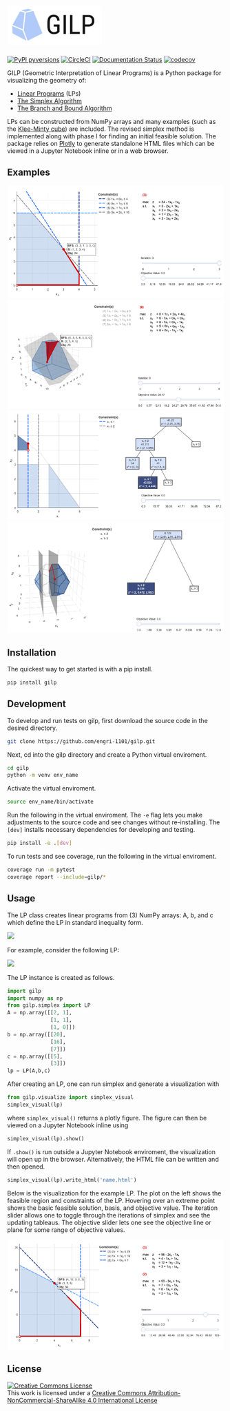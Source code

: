 # <img alt="GILP" src="docs/branding/gilp_color.png" height="90">

[![PyPI pyversions](https://img.shields.io/pypi/pyversions/gilp.svg)](https://pypi.python.org/pypi/gilp/)
[![CircleCI](https://dl.circleci.com/status-badge/img/gh/engri-1101/gilp/tree/master.svg?style=shield)](https://dl.circleci.com/status-badge/redirect/gh/engri-1101/gilp/tree/master)
[![Documentation Status](https://readthedocs.org/projects/gilp/badge/?version=latest)](https://gilp.readthedocs.io/en/latest/?badge=latest)
[![codecov](https://codecov.io/gh/engri-1101/gilp/branch/master/graph/badge.svg?token=MWSUYRUTFF)](https://codecov.io/gh/engri-1101/gilp)

GILP (Geometric Interpretation of Linear Programs) is a Python package for
visualizing the geometry of:

- [Linear Programs](https://en.wikipedia.org/wiki/Linear_programming) (LPs)
- [The Simplex Algorithm](https://en.wikipedia.org/wiki/Simplex_algorithm)
- [The Branch and Bound Algorithm](https://en.wikipedia.org/wiki/Branch_and_bound)

LPs can be constructed from NumPy arrays and many examples
(such as the [Klee-Minty cube](https://en.wikipedia.org/wiki/Klee%E2%80%93Minty_cube))
are included. The revised simplex method is implemented along with phase I for finding
an initial feasible solution. The package relies on [Plotly](https://plotly.com/python/)
to generate standalone HTML files which can be viewed in a Jupyter Notebook
inline or in a web browser.

## Examples

![2d simplex example](images/LIMITING_CONSTRAINT_2D_LP.png?raw=true)
![3d simplex example](images/ALL_INTEGER_3D_LP.png?raw=true)
![2d branch and bound example](images/branch_and_bound_2d.png?raw=true)
![3d branch and bound example](images/branch_and_bound_3d.png?raw=true)

## Installation

The quickest way to get started is with a pip install.

```bash
pip install gilp
```

## Development

To develop and run tests on gilp, first download the source code in the desired
directory.

```bash
git clone https://github.com/engri-1101/gilp.git
```

Next, cd into the gilp directory and create a Python virtual enviroment.

```bash
cd gilp
python -m venv env_name
```

Activate the virtual enviroment.

```bash
source env_name/bin/activate
```

Run the following in the virtual enviroment. The ```-e``` flag lets you make
adjustments to the source code and see changes without re-installing. The
```[dev]``` installs necessary dependencies for developing and testing.

```bash
pip install -e .[dev]
```

To run tests and see coverage, run the following in the virtual enviroment.

```bash
coverage run -m pytest
coverage report --include=gilp/*
```

## Usage

The LP class creates linear programs from (3) NumPy arrays: A, b, and c which define the LP in standard inequality form.

<img src="images/standard_inequality.png" width="175">

For example, consider the following LP:

<img src="images/2d_integral_lp.png" width="225">

The LP instance is created as follows.

```python
import gilp
import numpy as np
from gilp.simplex import LP
A = np.array([[2, 1],
              [1, 1],
              [1, 0]])
b = np.array([[20],
              [16],
              [7]])
c = np.array([[5],
              [3]])
lp = LP(A,b,c)
```

After creating an LP, one can run simplex and generate a visualization with

```python
from gilp.visualize import simplex_visual
simplex_visual(lp)
```

where ```simplex_visual()``` returns a plotly figure. The figure can then be
viewed on a Jupyter Notebook inline using

```python
simplex_visual(lp).show()
```

If ```.show()``` is run outside a Jupyter Notebook enviroment, the visualization
will open up in the browser. Alternatively, the HTML file can be written and then
opened.

```python
simplex_visual(lp).write_html('name.html')
```

Below is the visualization for the example LP. The plot on the left shows the
feasible region and constraints of the LP. Hovering over an extreme point shows
the basic feasible solution, basis, and objective value. The iteration slider
allows one to toggle through the iterations of simplex and see the updating
tableaus. The objective slider lets one see the objective line or plane for
some range of objective values.


![2d simplex example](images/ALL_INTEGER_2D_LP.png?raw=true)

## License

<a rel="license" href="http://creativecommons.org/licenses/by-nc-sa/4.0/"><img alt="Creative Commons License" style="border-width:0" src="https://i.creativecommons.org/l/by-nc-sa/4.0/80x15.png" /></a><br />
This work is licensed under a
[Creative Commons Attribution-NonCommercial-ShareAlike 4.0 International License](LICENSE)
